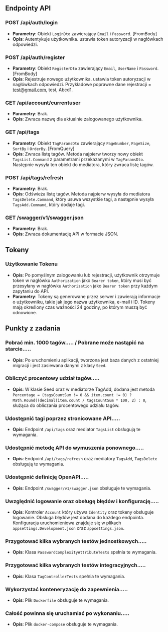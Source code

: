 ## Endpointy API

### POST /api/auth/login

- **Parametry**: Obiekt `LoginDto` zawierający `Email` i `Password`. [FromBody]
- **Opis**: Autentykuje użytkownika. ustawia token autoryzacji w nagłówkach odpowiedzi.

### POST /api/auth/register

- **Parametry**: Obiekt `RegisterDto` zawierający `Email`, `UserName` i `Password`. [FromBody]
- **Opis**: Rejestruje nowego użytkownika. ustawia token autoryzacji w nagłówkach odpowiedzi. Przykładowe poprawne dane rejestracji = test@gmail.com, test, Abcd1.

### GET /api/account/currentuser

- **Parametry**: Brak.
- **Opis**: Zwraca nazwę dla aktualnie zalogowanego użytkownika.

### GET /api/tags

- **Parametry**: Obiekt `TagParamsDto` zawierający `PageNumber`, `PageSize`, `SortBy` i `OrderBy`. [FromQuery]
- **Opis**: Zwraca listę tagów. Metoda najpierw tworzy nowy obiekt `TagsList.Command` z parametrami przekazanymi w `TagParamsDto`. Następnie wysyła ten obiekt do mediatora, który zwraca listę tagów.

### POST /api/tags/refresh

- **Parametry**: Brak.
- **Opis**: Odświeża listę tagów. Metoda najpierw wysyła do mediatora `TagsDelete.Command`, który usuwa wszystkie tagi, a następnie wysyła `TagsAdd.Command`, który dodaje tagi.

### GET /swagger/v1/swagger.json

- **Parametry**: Brak.
- **Opis**: Zwraca dokumentację API w formacie JSON.

## Tokeny

### Użytkowanie Tokenu

- **Opis**: Po pomyślnym zalogowaniu lub rejestracji, użytkownik otrzymuje token w nagłówku `Authorization` jako `Bearer token`, który musi być przesyłany w nagłówku `Authorization` jako `Bearer token` przy każdym zapytaniu do API.
- **Parametry**: Tokeny są generowane przez serwer i zawierają informacje o użytkowniku, takie jak jego nazwa użytkownika, e-mail i ID. Tokeny mają określony czas ważności 24 godziny, po którym muszą być odnowione.

## Punkty z zadania

### Pobrać min. 1000 tagów..... / Pobrane może nastąpić na starcie.....

- **Opis**: Po uruchomieniu aplikacji, tworzona jest baza danych z ostatniej migracji i jest zasiewana danymi z klasy `Seed`.

### Obliczyć procentowy udział tagów.....

- **Opis**: W klasie Seed oraz w mediatorze TagAdd, dodana jest metoda `Percentage = (tagsCountSum != 0 && item.count != 0) ? Math.Round((decimal)item.count / tagsCountSum * 100, 2) : 0`, służąca do obliczania procentowego udziału tagów.

### Udostępnić tagi poprzez stronicowane API.....

- **Opis**: Endpoint `/api/tags` oraz mediator `TagsList` obsługują te wymagania.

### Udostępnić metodę API do wymuszenia ponownego.....

- **Opis**: Endpoint `/api/tags/refresh` oraz mediatory `TagsAdd`, `TagsDelete` obsługują te wymagania.

### Udostępnić definicję OpenAPI.....

- **Opis**: Endpoint `/swagger/v1/swagger.json` obsługuje te wymagania.

### Uwzględnić logowanie oraz obsługę błędów i konfigurację.....

- **Opis**: Kontroler `Account` który używa `Identity` oraz tokeny obsługuje logowanie. Obsługa błędów jest dodana do każdego endpointa. Konfiguracja uruchomieniowa znajduje się w plikach `appsettings.Development.json` oraz `appsettings.json`.

### Przygotować kilka wybranych testów jednostkowych.....

- **Opis**: Klasa `PasswordComplexityAttributeTests` spełnia te wymagania.

### Przygotować kilka wybranych testów integracyjnych.....

- **Opis**: Klasa `TagControllerTests` spełnia te wymagania.

### Wykorzystać konteneryzację do zapewnienia.....

- **Opis**: Plik `Dockerfile` obsługuje te wymagania.

### Całość powinna się uruchamiać po wykonaniu.....

- **Opis**: Plik `docker-compose` obsługuje te wymagania.
